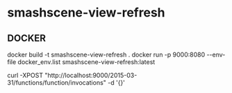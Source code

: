 # smashscene-view-refresh

## DOCKER ##
docker build -t smashscene-view-refresh .
docker run -p 9000:8080 --env-file docker_env.list smashscene-view-refresh:latest

curl -XPOST "http://localhost:9000/2015-03-31/functions/function/invocations" -d '{}'